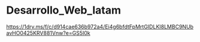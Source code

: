 # Desarrollo_Web_latam
https://1drv.ms/f/c/d914cae636b972a4/Ei4g6bfdtFpMrtGIDLKI8LMBC9NUbavHO0425KRV881Vnw?e=GS5I0k
